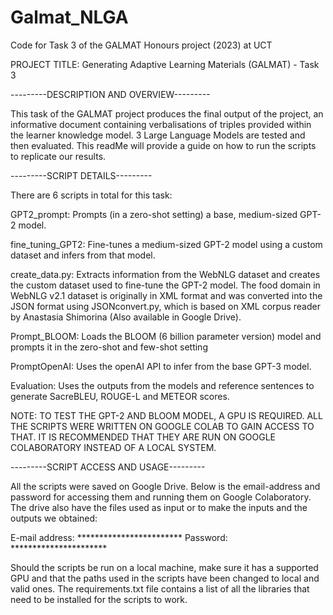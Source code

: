 # Galmat_NLGA
Code for Task 3 of the GALMAT Honours project (2023) at UCT

PROJECT TITLE: Generating Adaptive Learning Materials (GALMAT) - Task 3

---------DESCRIPTION AND OVERVIEW---------

This task of the GALMAT project produces the final output of the project, an informative document containing verbalisations of triples provided within the learner knowledge model. 3 Large Language Models are tested and then evaluated. This readMe will provide a guide on how to run the scripts to replicate our results.

---------SCRIPT DETAILS---------

There are 6 scripts in total for this task:

GPT2_prompt: Prompts (in a zero-shot setting) a base, medium-sized GPT-2 model.

fine_tuning_GPT2: Fine-tunes a medium-sized GPT-2 model using a custom dataset and infers from that model.

create_data.py: Extracts information from the WebNLG dataset and creates the custom dataset used to fine-tune the GPT-2 model. The food domain in WebNLG v2.1 dataset is originally in XML format and was converted into the JSON format using JSONconvert.py, which is based on XML corpus reader by Anastasia Shimorina (Also available in Google Drive).

Prompt_BLOOM: Loads the BLOOM (6 billion parameter version) model and prompts it in the zero-shot and few-shot setting

PromptOpenAI: Uses the openAI API to infer from the base GPT-3 model.

Evaluation: Uses the outputs from the models and reference sentences to generate SacreBLEU, ROUGE-L and METEOR scores.

NOTE: TO TEST THE GPT-2 AND BLOOM MODEL, A GPU IS REQUIRED. ALL THE SCRIPTS WERE WRITTEN ON GOOGLE COLAB TO GAIN ACCESS TO THAT. IT IS RECOMMENDED THAT THEY ARE RUN ON GOOGLE COLABORATORY INSTEAD OF A LOCAL SYSTEM.

---------SCRIPT ACCESS AND USAGE---------

All the scripts were saved on Google Drive. Below is the email-address and password for accessing them and running them on Google Colaboratory. The drive also have the files used as input or to make the inputs and the outputs we obtained:

E-mail address: ************************
Password: **********************

Should the scripts be run on a local machine, make sure it has a supported GPU and that the paths used in the scripts have been changed to local and valid ones. The requirements.txt file contains a list of all the libraries that need to be installed for the scripts to work.

